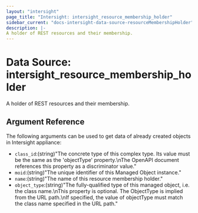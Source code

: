 ```yaml
---
layout: "intersight"
page_title: "Intersight: intersight_resource_membership_holder"
sidebar_current: "docs-intersight-data-source-resourceMembershipHolder"
description: |-
A holder of REST resources and their membership.
---
```


# Data Source: intersight_resource_membership_holder
A holder of REST resources and their membership.
## Argument Reference
The following arguments can be used to get data of already created objects in Intersight appliance:
* `class_id`:(string)"The concrete type of this complex type. Its value must be the same as the 'objectType' property.\nThe OpenAPI document references this property as a discriminator value."
* `moid`:(string)"The unique identifier of this Managed Object instance."
* `name`:(string)"The name of this resource membership holder."
* `object_type`:(string)"The fully-qualified type of this managed object, i.e. the class name.\nThis property is optional. The ObjectType is implied from the URL path.\nIf specified, the value of objectType must match the class name specified in the URL path."
